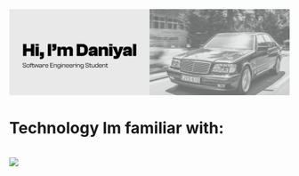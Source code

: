 <img src="https://github.com/Danionwheels/Danionwheels/blob/main/gitBanner.jpeg">

# Technology Im familiar with:
<p align="left"> <br>
<a href="https://skillicons.dev">
<img src="https://skillicons.dev/icons?i=figma,javascript,python&perline=7" />
  </a>
</p>

<!--
**Danionwheels/Danionwheels** is a ✨ _special_ ✨ repository because its `README.md` (this file) appears on your GitHub profile.

Here are some ideas to get you started:

- 🔭 I’m currently working on ...
- 🌱 I’m currently learning ...
- 👯 I’m looking to collaborate on ...
- 🤔 I’m looking for help with ...
- 💬 Ask me about ...
- 📫 How to reach me: ...
- 😄 Pronouns: ...
- ⚡ Fun fact: ...
-->
